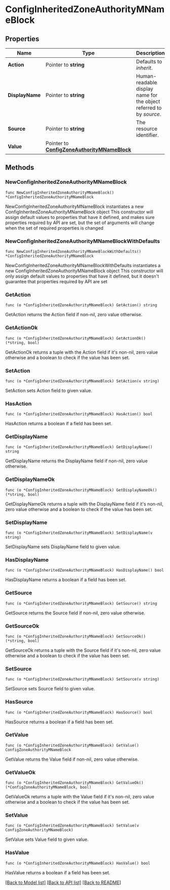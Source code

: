# ConfigInheritedZoneAuthorityMNameBlock

## Properties

Name | Type | Description | Notes
------------ | ------------- | ------------- | -------------
**Action** | Pointer to **string** | Defaults to _inherit_. | [optional] [readonly] 
**DisplayName** | Pointer to **string** | Human-readable display name for the object referred to by _source_. | [optional] [readonly] 
**Source** | Pointer to **string** | The resource identifier. | [optional] [readonly] 
**Value** | Pointer to [**ConfigZoneAuthorityMNameBlock**](ConfigZoneAuthorityMNameBlock.md) |  | [optional] 

## Methods

### NewConfigInheritedZoneAuthorityMNameBlock

`func NewConfigInheritedZoneAuthorityMNameBlock() *ConfigInheritedZoneAuthorityMNameBlock`

NewConfigInheritedZoneAuthorityMNameBlock instantiates a new ConfigInheritedZoneAuthorityMNameBlock object
This constructor will assign default values to properties that have it defined,
and makes sure properties required by API are set, but the set of arguments
will change when the set of required properties is changed

### NewConfigInheritedZoneAuthorityMNameBlockWithDefaults

`func NewConfigInheritedZoneAuthorityMNameBlockWithDefaults() *ConfigInheritedZoneAuthorityMNameBlock`

NewConfigInheritedZoneAuthorityMNameBlockWithDefaults instantiates a new ConfigInheritedZoneAuthorityMNameBlock object
This constructor will only assign default values to properties that have it defined,
but it doesn't guarantee that properties required by API are set

### GetAction

`func (o *ConfigInheritedZoneAuthorityMNameBlock) GetAction() string`

GetAction returns the Action field if non-nil, zero value otherwise.

### GetActionOk

`func (o *ConfigInheritedZoneAuthorityMNameBlock) GetActionOk() (*string, bool)`

GetActionOk returns a tuple with the Action field if it's non-nil, zero value otherwise
and a boolean to check if the value has been set.

### SetAction

`func (o *ConfigInheritedZoneAuthorityMNameBlock) SetAction(v string)`

SetAction sets Action field to given value.

### HasAction

`func (o *ConfigInheritedZoneAuthorityMNameBlock) HasAction() bool`

HasAction returns a boolean if a field has been set.

### GetDisplayName

`func (o *ConfigInheritedZoneAuthorityMNameBlock) GetDisplayName() string`

GetDisplayName returns the DisplayName field if non-nil, zero value otherwise.

### GetDisplayNameOk

`func (o *ConfigInheritedZoneAuthorityMNameBlock) GetDisplayNameOk() (*string, bool)`

GetDisplayNameOk returns a tuple with the DisplayName field if it's non-nil, zero value otherwise
and a boolean to check if the value has been set.

### SetDisplayName

`func (o *ConfigInheritedZoneAuthorityMNameBlock) SetDisplayName(v string)`

SetDisplayName sets DisplayName field to given value.

### HasDisplayName

`func (o *ConfigInheritedZoneAuthorityMNameBlock) HasDisplayName() bool`

HasDisplayName returns a boolean if a field has been set.

### GetSource

`func (o *ConfigInheritedZoneAuthorityMNameBlock) GetSource() string`

GetSource returns the Source field if non-nil, zero value otherwise.

### GetSourceOk

`func (o *ConfigInheritedZoneAuthorityMNameBlock) GetSourceOk() (*string, bool)`

GetSourceOk returns a tuple with the Source field if it's non-nil, zero value otherwise
and a boolean to check if the value has been set.

### SetSource

`func (o *ConfigInheritedZoneAuthorityMNameBlock) SetSource(v string)`

SetSource sets Source field to given value.

### HasSource

`func (o *ConfigInheritedZoneAuthorityMNameBlock) HasSource() bool`

HasSource returns a boolean if a field has been set.

### GetValue

`func (o *ConfigInheritedZoneAuthorityMNameBlock) GetValue() ConfigZoneAuthorityMNameBlock`

GetValue returns the Value field if non-nil, zero value otherwise.

### GetValueOk

`func (o *ConfigInheritedZoneAuthorityMNameBlock) GetValueOk() (*ConfigZoneAuthorityMNameBlock, bool)`

GetValueOk returns a tuple with the Value field if it's non-nil, zero value otherwise
and a boolean to check if the value has been set.

### SetValue

`func (o *ConfigInheritedZoneAuthorityMNameBlock) SetValue(v ConfigZoneAuthorityMNameBlock)`

SetValue sets Value field to given value.

### HasValue

`func (o *ConfigInheritedZoneAuthorityMNameBlock) HasValue() bool`

HasValue returns a boolean if a field has been set.


[[Back to Model list]](../README.md#documentation-for-models) [[Back to API list]](../README.md#documentation-for-api-endpoints) [[Back to README]](../README.md)


